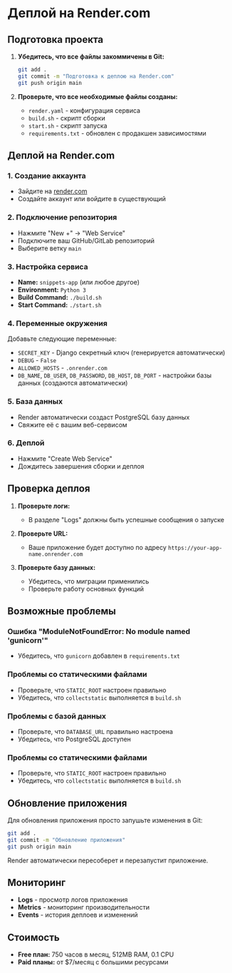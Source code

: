# Деплой на Render.com

## Подготовка проекта

1. **Убедитесь, что все файлы закоммичены в Git:**
   ```bash
   git add .
   git commit -m "Подготовка к деплою на Render.com"
   git push origin main
   ```

2. **Проверьте, что все необходимые файлы созданы:**
   - `render.yaml` - конфигурация сервиса
   - `build.sh` - скрипт сборки
   - `start.sh` - скрипт запуска
   - `requirements.txt` - обновлен с продакшен зависимостями

## Деплой на Render.com

### 1. Создание аккаунта
- Зайдите на [render.com](https://render.com)
- Создайте аккаунт или войдите в существующий

### 2. Подключение репозитория
- Нажмите "New +" → "Web Service"
- Подключите ваш GitHub/GitLab репозиторий
- Выберите ветку `main`

### 3. Настройка сервиса
- **Name:** `snippets-app` (или любое другое)
- **Environment:** `Python 3`
- **Build Command:** `./build.sh`
- **Start Command:** `./start.sh`

### 4. Переменные окружения
Добавьте следующие переменные:
- `SECRET_KEY` - Django секретный ключ (генерируется автоматически)
- `DEBUG` - `False`
- `ALLOWED_HOSTS` - `.onrender.com`
- `DB_NAME`, `DB_USER`, `DB_PASSWORD`, `DB_HOST`, `DB_PORT` - настройки базы данных (создаются автоматически)

### 5. База данных
- Render автоматически создаст PostgreSQL базу данных
- Свяжите её с вашим веб-сервисом

### 6. Деплой
- Нажмите "Create Web Service"
- Дождитесь завершения сборки и деплоя

## Проверка деплоя

1. **Проверьте логи:**
   - В разделе "Logs" должны быть успешные сообщения о запуске

2. **Проверьте URL:**
   - Ваше приложение будет доступно по адресу `https://your-app-name.onrender.com`

3. **Проверьте базу данных:**
   - Убедитесь, что миграции применились
   - Проверьте работу основных функций

## Возможные проблемы

### Ошибка "ModuleNotFoundError: No module named 'gunicorn'"
- Убедитесь, что `gunicorn` добавлен в `requirements.txt`

### Проблемы со статическими файлами
- Проверьте, что `STATIC_ROOT` настроен правильно
- Убедитесь, что `collectstatic` выполняется в `build.sh`

### Проблемы с базой данных
- Проверьте, что `DATABASE_URL` правильно настроена
- Убедитесь, что PostgreSQL доступен

### Проблемы со статическими файлами
- Проверьте, что `STATIC_ROOT` настроен правильно
- Убедитесь, что `collectstatic` выполняется в `build.sh`

## Обновление приложения

Для обновления приложения просто запушьте изменения в Git:
```bash
git add .
git commit -m "Обновление приложения"
git push origin main
```

Render автоматически пересоберет и перезапустит приложение.

## Мониторинг

- **Logs** - просмотр логов приложения
- **Metrics** - мониторинг производительности
- **Events** - история деплоев и изменений

## Стоимость

- **Free план:** 750 часов в месяц, 512MB RAM, 0.1 CPU
- **Paid планы:** от $7/месяц с большими ресурсами 